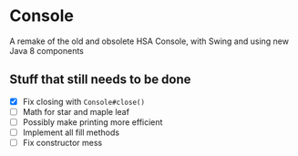 # Console
A remake of the old and obsolete HSA Console, with Swing and using new Java 8 components

## Stuff that still needs to be done

- [x] Fix closing with `Console#close()`
- [ ] Math for star and maple leaf
- [ ] Possibly make printing more efficient
- [ ] Implement all fill methods
- [ ] Fix constructor mess